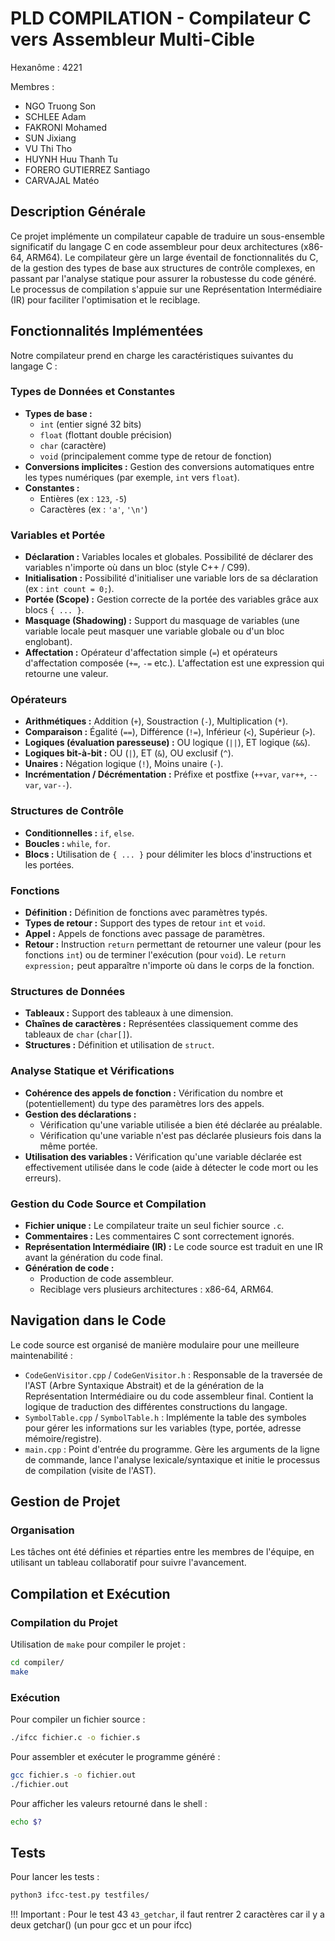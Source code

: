 # PLD COMPILATION - Compilateur C vers Assembleur Multi-Cible
Hexanôme : 4221

Membres :
- NGO Truong Son
- SCHLEE Adam
- FAKRONI Mohamed
- SUN Jixiang
- VU Thi Tho
- HUYNH Huu Thanh Tu
- FORERO GUTIERREZ Santiago
- CARVAJAL Matéo

## Description Générale

Ce projet implémente un compilateur capable de traduire un sous-ensemble significatif du langage C en code assembleur pour deux architectures (x86-64, ARM64). Le compilateur gère un large éventail de fonctionnalités du C, de la gestion des types de base aux structures de contrôle complexes, en passant par l'analyse statique pour assurer la robustesse du code généré. Le processus de compilation s'appuie sur une Représentation Intermédiaire (IR) pour faciliter l'optimisation et le reciblage.

## Fonctionnalités Implémentées

Notre compilateur prend en charge les caractéristiques suivantes du langage C :

### Types de Données et Constantes
* **Types de base :**
    * `int` (entier signé 32 bits)
    * `float` (flottant double précision)
    * `char` (caractère)
    * `void` (principalement comme type de retour de fonction)
* **Conversions implicites :** Gestion des conversions automatiques entre les types numériques (par exemple, `int` vers `float`).
* **Constantes :**
    * Entières (ex : `123`, `-5`)
    * Caractères (ex : `'a'`, `'\n'`)

### Variables et Portée
* **Déclaration :** Variables locales et globales. Possibilité de déclarer des variables n'importe où dans un bloc (style C++ / C99).
* **Initialisation :** Possibilité d'initialiser une variable lors de sa déclaration (ex : `int count = 0;`).
* **Portée (Scope) :** Gestion correcte de la portée des variables grâce aux blocs `{ ... }`.
* **Masquage (Shadowing) :** Support du masquage de variables (une variable locale peut masquer une variable globale ou d'un bloc englobant).
* **Affectation :** Opérateur d'affectation simple (`=`) et opérateurs d'affectation composée (`+=`, `-=` etc.). L'affectation est une expression qui retourne une valeur.

### Opérateurs
* **Arithmétiques :** Addition (`+`), Soustraction (`-`), Multiplication (`*`).
* **Comparaison :** Égalité (`==`), Différence (`!=`), Inférieur (`<`), Supérieur (`>`).
* **Logiques (évaluation paresseuse) :** OU logique (`||`), ET logique (`&&`).
* **Logiques bit-à-bit :** OU (`|`), ET (`&`), OU exclusif (`^`).
* **Unaires :** Négation logique (`!`), Moins unaire (`-`).
* **Incrémentation / Décrémentation :** Préfixe et postfixe (`++var`, `var++`, `--var`, `var--`).

### Structures de Contrôle
* **Conditionnelles :** `if`, `else`.
* **Boucles :** `while`, `for`.
* **Blocs :** Utilisation de `{ ... }` pour délimiter les blocs d'instructions et les portées.

### Fonctions
* **Définition :** Définition de fonctions avec paramètres typés.
* **Types de retour :** Support des types de retour `int` et `void`.
* **Appel :** Appels de fonctions avec passage de paramètres.
* **Retour :** Instruction `return` permettant de retourner une valeur (pour les fonctions `int`) ou de terminer l'exécution (pour `void`). Le `return expression;` peut apparaître n'importe où dans le corps de la fonction.

### Structures de Données
* **Tableaux :** Support des tableaux à une dimension.
* **Chaînes de caractères :** Représentées classiquement comme des tableaux de `char` (`char[]`).
* **Structures :** Définition et utilisation de `struct`.

### Analyse Statique et Vérifications
* **Cohérence des appels de fonction :** Vérification du nombre et (potentiellement) du type des paramètres lors des appels.
* **Gestion des déclarations :**
    * Vérification qu'une variable utilisée a bien été déclarée au préalable.
    * Vérification qu'une variable n'est pas déclarée plusieurs fois dans la même portée.
* **Utilisation des variables :** Vérification qu'une variable déclarée est effectivement utilisée dans le code (aide à détecter le code mort ou les erreurs).

### Gestion du Code Source et Compilation
* **Fichier unique :** Le compilateur traite un seul fichier source `.c`.
* **Commentaires :** Les commentaires C sont correctement ignorés.
* **Représentation Intermédiaire (IR) :** Le code source est traduit en une IR avant la génération du code final.
* **Génération de code :**
    * Production de code assembleur.
    * Reciblage vers plusieurs architectures : x86-64, ARM64.


## Navigation dans le Code

Le code source est organisé de manière modulaire pour une meilleure maintenabilité :

- `CodeGenVisitor.cpp` / `CodeGenVisitor.h` : Responsable de la traversée de l'AST (Arbre Syntaxique Abstrait) et de la génération de la Représentation Intermédiaire ou du code assembleur final. Contient la logique de traduction des différentes constructions du langage.
- `SymbolTable.cpp` / `SymbolTable.h` : Implémente la table des symboles pour gérer les informations sur les variables (type, portée, adresse mémoire/registre).
- `main.cpp` : Point d'entrée du programme. Gère les arguments de la ligne de commande, lance l'analyse lexicale/syntaxique et initie le processus de compilation (visite de l'AST).


## Gestion de Projet

### Organisation
Les tâches ont été définies et réparties entre les membres de l'équipe, en utilisant un tableau collaboratif pour suivre l'avancement.


## Compilation et Exécution

### Compilation du Projet
Utilisation de `make` pour compiler le projet :
```sh
cd compiler/
make
```

### Exécution
Pour compiler un fichier source :
```sh
./ifcc fichier.c -o fichier.s
```

Pour assembler et exécuter le programme généré :
```sh
gcc fichier.s -o fichier.out
./fichier.out
```

Pour afficher les valeurs retourné dans le shell :
```sh
echo $?
```
## Tests

Pour lancer les tests :
```sh
python3 ifcc-test.py testfiles/
```

!!! Important : Pour le test 43 `43_getchar`, il faut rentrer 2 caractères car il y a deux getchar() (un pour gcc et un pour ifcc)